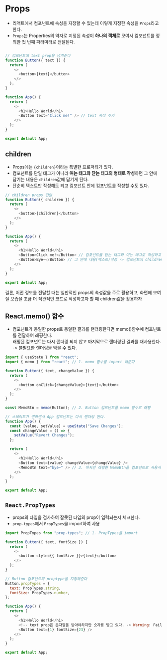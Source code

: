 # Props

- 리액트에서 컴포넌트에 속성을 지정할 수 있는데 이렇게 지정한 속성을 ```Props```라고 한다.
- ```Props```는 Properties의 약자로 지정된 속성이 <b>하나의 객체로</b> 모여서 컴포넌트를 정의한 첫 번째 파라미터로 전달된다.  

```javascript

// 컴포넌트에 text prop을 넘겨준다
function Button({ text }) {
  return (
    <>
      <button>{text}</button>
    </>
  );
}

function App() {
  return (
    <>
      <h1>Hello World</h1>
      <Button text="Click me!" /> // text 속성 추가
    </>
  );
}

export default App;
```

## children

- Props에는 ```{children}```이라는 특별한 프로퍼티가 있다.
- 컴포넌트를 단일 태그가 아니라 <b>여는 태그와 닫는 태그의 형태로 작성</b>하면 그 안에 담기는 내용은 ```children```값에 담기게 된다.
- 단순히 텍스트만 작성해도 되고 컴포넌트 안에 컴포넌트를 작성할 수도 있다.  

```javascript
// children props 전달
function Button({ children }) {
  return (
    <>
      <button>{children}</button>
    </>
  );
}

function App() {
  return (
    <>
      <h1>Hello World</h1>
      <Button>Click me!</Button> // 컴포넌트를 닫는 태그와 여는 태그로 작성하고
      <Button>Bye~</Button> // 그 안에 내용(텍스트)작성 -> 컴포넌트의 children 인자로 전달
    </>
  );
}

export default App;
```  
  
결론, 어떤 정보를 전달할 때는 일반적인 props의 속성값을 주로 활용하고, 화면에 보여질 모습을 조금 더 직관적인 코드로 작성하고자 할 때 children값을 활용하자  

## React.memo() 함수
- 컴포넌트가 동일한 props로 동일한 결과를 랜더링한다면 memo()함수에 컴포넌트를 전달하여 래핑한다.  
  래핑된 컴포넌트는 다시 랜더링 되지 않고 마지막으로 랜더링된 결과를 재사용한다.  
  -> 불필요한 랜더링을 막을 수 있다.  
  
```javascript
import { useState } from "react";
import { memo } from "react"; // 1. memo 함수를 import 해준다 

function Button({ text, changeValue }) {
  return (
    <>
      <button onClick={changeValue}>{text}</button>
    </>
  );
}

const MemoBtn = memo(Button); // 2. Button 컴포넌트를 memo 함수로 래핑

// 스테이트가 변하면서 App 컴포넌트는 다시 랜더링 된다.
function App() {
  const [value, setValue] = useState("Save Changes");
  const changeValue = () => {
    setValue("Revert Changes");
  };

  return (
    <>
      <h1>Hello World</h1>
      <Button text={value} changeValue={changeValue} /> 
      <MemoBtn text="bye~" /> // 3. 하지만 래핑한 MemoBtn을 컴포넌트로 사용시 -> 해당 버튼은 리랜더링되지 않는다
    </>
  );
}

export default App;
```
## ```React.PropTypes```
- props의 타입을 검사하여 잘못된 타입의 prop이 입력되는지 체크한다.  
- ```prop-types```에서 ```PropTypes```을 import하여 사용  

``` javascript
import PropTypes from "prop-types"; // 1. PropTypes를 import

function Button({ text, fontSize }) {
  return (
    <>
      <button style={{ fontSize }}>{text}</button>
    </>
  );
}

// Button 컴포넌트의 proptype을 지정해준다
Button.propTypes = {
  text: PropTypes.string, 
  fontSize: PropTypes.number,
};

function App() {
  return (
    <>
      <h1>Hello World</h1>
      <!-- text prop은 문자열을 받아야하지만 숫자를 받고 있다. -> Warning: Failed prop type 콘솔에 에러 띄워준다 -->
      <Button text={1} fontSize={23} />
    </>
  );
}

export default App;
```
